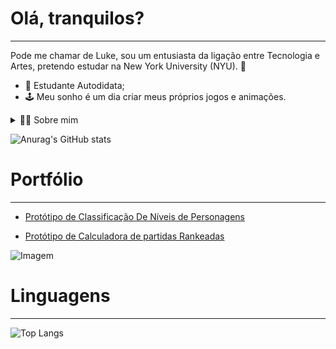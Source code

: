 # Olá, tranquilos?
--- 
Pode me chamar de Luke, sou um entusiasta da ligação entre Tecnologia e Artes, pretendo estudar na New York University (NYU). 🚀
-  🌱 Estudante Autodidata;
-  🕹️ Meu sonho é um dia criar meus próprios jogos e animações.

<details>
    <summary>✍🏻 Sobre mim</summary>

- 🐉 Tenho 16 anos, por enquanto moro no Brasil. Tenho experiencia com o Básico do Blender, anatomia de desenhos, criar histórias e cenários de RPG (Role-playing game), edição de fotos/vídeos e faço poemas á 5 anos;
- 💫 Meus projetos até o momento foram simples, procuro conhecimento para enfim colocar em prática todas as minhas ideias que sonhei.

</details>

![Anurag's GitHub stats](https://github-readme-stats.vercel.app/api?username=SerAnonimo01&show_icons=true&theme=midnight-purple)

# Portfólio
---
- [Protótipo de Classificação De Níveis de Personagens](https://github.com/SerAnonimo01/Heroi.git)

- [Protótipo de Calculadora de partidas Rankeadas](https://github.com/SerAnonimo01/Calculadora.git)


<p align="left">
  <img align="center" src="https://github.com/VariableBee/VariableBee/assets/168775836/44481fa4-4c95-4d08-b10e-fd30c482f77a" alt="Imagem">
</p>

# Linguagens
---
![Top Langs](https://github-readme-stats.vercel.app/api/top-langs/?username=SerAnonimo01&show_icons=true&theme=midnight-purple&layout=compact)
